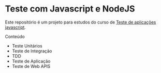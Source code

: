 # Teste com Javascript e NodeJS

Este repositório é um projeto para estudos do curso de [Teste de aplicações javascript](https://javascript.tv.br/).

Conteúdo
* Teste Unitários
* Teste de Integração
* TDD
* Teste de Aplicação
* Teste de Web APIS